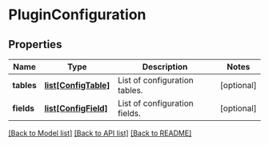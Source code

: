 # PluginConfiguration

## Properties
Name | Type | Description | Notes
------------ | ------------- | ------------- | -------------
**tables** | [**list[ConfigTable]**](ConfigTable.md) | List of configuration tables. | [optional] 
**fields** | [**list[ConfigField]**](ConfigField.md) | List of configuration fields. | [optional] 

[[Back to Model list]](../README.md#documentation-for-models) [[Back to API list]](../README.md#documentation-for-api-endpoints) [[Back to README]](../README.md)



